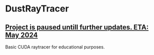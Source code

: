 # DustRayTracer
<h2><u>Project is paused untill further updates. ETA: May 2024</u></h2>
Basic CUDA raytracer for educational purposes.
